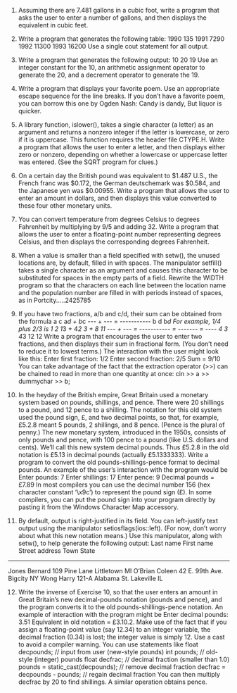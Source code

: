 1. Assuming there are 7.481 gallons in a cubic foot, write a program that asks the user to
enter a number of gallons, and then displays the equivalent in cubic feet.

2. Write a program that generates the following table:
  1990    135
  1991   7290
  1992  11300
  1993  16200
Use a single cout statement for all output.

3. Write a program that generates the following output:
  10
  20
  19
Use an integer constant for the 10, an arithmetic assignment operator to generate the 20,
and a decrement operator to generate the 19.

4. Write a program that displays your favorite poem. Use an appropriate escape sequence
for the line breaks. If you don’t have a favorite poem, you can borrow this one by Ogden
Nash:
    Candy is dandy,
    But liquor is quicker.

5. A library function, islower(), takes a single character (a letter) as an argument and
returns a nonzero integer if the letter is lowercase, or zero if it is uppercase. This function requires the header file CTYPE.H. Write a program that allows the user to enter a letter, and then displays either zero or nonzero, depending on whether a lowercase or
uppercase letter was entered. (See the SQRT program for clues.)

6. On a certain day the British pound was equivalent to $1.487 U.S., the French franc was
$0.172, the German deutschemark was $0.584, and the Japanese yen was $0.00955.
Write a program that allows the user to enter an amount in dollars, and then displays this
value converted to these four other monetary units.

7. You can convert temperature from degrees Celsius to degrees Fahrenheit by multiplying
by 9/5 and adding 32. Write a program that allows the user to enter a floating-point number representing degrees Celsius, and then displays the corresponding degrees
Fahrenheit.

8. When a value is smaller than a field specified with setw(), the unused locations are, by
default, filled in with spaces. The manipulator setfill() takes a single character as an
argument and causes this character to be substituted for spaces in the empty parts of a
field. Rewrite the WIDTH program so that the characters on each line between the location
name and the population number are filled in with periods instead of spaces, as in
Portcity.....2425785

9. If you have two fractions, a/b and c/d, their sum can be obtained from the formula
a c a*d + b*c
--- + --- = -----------
b d b*d
For example, 1/4 plus 2/3 is
1 2 1*3 + 4*2 3 + 8 11
--- + --- = ----------- = ------- = ----
4 3 4*3 12 12
Write a program that encourages the user to enter two fractions, and then displays their
sum in fractional form. (You don’t need to reduce it to lowest terms.) The interaction
with the user might look like this:
Enter first fraction: 1/2
Enter second fraction: 2/5
Sum = 9/10
You can take advantage of the fact that the extraction operator (>>) can be chained to
read in more than one quantity at once:
cin >> a >> dummychar >> b;

10. In the heyday of the British empire, Great Britain used a monetary system based on
pounds, shillings, and pence. There were 20 shillings to a pound, and 12 pence to a
shilling. The notation for this old system used the pound sign, £, and two decimal points,
so that, for example, £5.2.8 meant 5 pounds, 2 shillings, and 8 pence. (Pence is the plural
of penny.) The new monetary system, introduced in the 1950s, consists of only pounds
and pence, with 100 pence to a pound (like U.S. dollars and cents). We’ll call this new
system decimal pounds. Thus £5.2.8 in the old notation is £5.13 in decimal pounds (actually £5.1333333). Write a program to convert the old pounds-shillings-pence format to
decimal pounds. An example of the user’s interaction with the program would be
Enter pounds: 7
Enter shillings: 17
Enter pence: 9
Decimal pounds = £7.89
In most compilers you can use the decimal number 156 (hex character constant ‘\x9c’)
to represent the pound sign (£). In some compilers, you can put the pound sign into your
program directly by pasting it from the Windows Character Map accessory.

11. By default, output is right-justified in its field. You can left-justify text output using the
manipulator setiosflags(ios::left). (For now, don’t worry about what this new notation
means.) Use this manipulator, along with setw(), to help generate the following output:
Last name First name Street address Town State
------------------------------------------------------------
Jones Bernard 109 Pine Lane Littletown MI
O’Brian Coleen 42 E. 99th Ave. Bigcity NY
Wong Harry 121-A Alabama St. Lakeville IL

12. Write the inverse of Exercise 10, so that the user enters an amount in Great Britain’s new
decimal-pounds notation (pounds and pence), and the program converts it to the old
pounds-shillings-pence notation. An example of interaction with the program might be
Enter decimal pounds: 3.51
Equivalent in old notation = £3.10.2.
Make use of the fact that if you assign a floating-point value (say 12.34) to an integer
variable, the decimal fraction (0.34) is lost; the integer value is simply 12. Use a cast to
avoid a compiler warning. You can use statements like
float decpounds; // input from user (new-style pounds)
int pounds; // old-style (integer) pounds
float decfrac; // decimal fraction (smaller than 1.0)
pounds = static_cast<int>(decpounds); // remove decimal fraction
decfrac = decpounds - pounds; // regain decimal fraction
You can then multiply decfrac by 20 to find shillings. A similar operation obtains pence.
